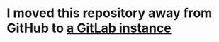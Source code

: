 # I moved this repository away from GitHub to [a GitLab instance](https://octo.sh/docker-library/minecraft-docker)
